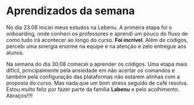 # Aprendizados da semana
No dia 23.08 iniciei meus estudos na Lebenu. A primeira etapa foi o onboarding, onde conheci os professores e aprendi um pouco do fluxo de como tudo irá acontecer ao longo do curso. **Foi incrível**. Além de códigos, percebi uma sinergia enorme na equipe e na atenção e zelo entregue aos alunos.

Na semana do dia 30.08 comecei a aprender os códigos. Uma etapa mais difícil, principalmente pela ansiedade em não acertar os comandos e também pela configuração das plataformas não estarem alinhas com a proposta do curso. Mas nada que um bom stress seguido de café resolva. Estou muito feliz por fazer parte da família **Labenu** e pelo acolhimento. Abraços!!!!
